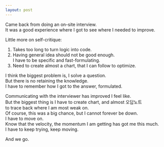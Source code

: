 ```yaml
---
layout: post
---
```

  


Came back from doing an on-site interview.  
It was a good experience where I got to see where I needed to improve.  
  

Little more on self-critique:  
1. Takes too long to turn logic into code.  
2. Having general idea should not be good enough.  
	I have to be specific and fast-formulating.  
3. Need to create almost a chart, that I can follow to optimize.  
  

I think the biggest problem is, I solve a question.  
But there is no retaining the knowledge.  
I have to remember how I got to the answer, formulated.  
  
Communicating with the interviewer has improved I feel like.  
But the biggest thing is I have to create chart, and almost 오답노트  
to trace back where I am most weak on.  
Of course, this was a big chance, but I cannot forever be down.  
I have to move on.  
Know that the velocity, the momentum I am getting has got me this much.  
I have to keep trying, keep moving.  
  
And we go.  
